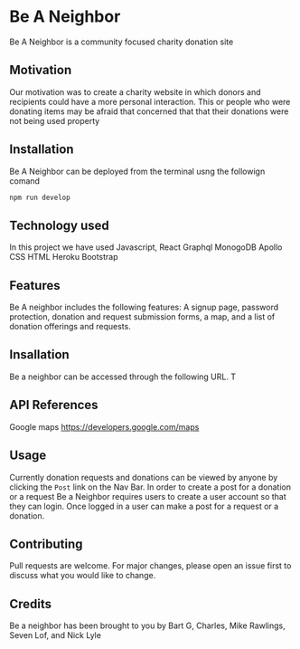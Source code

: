 # Be A Neighbor

Be A Neighbor is a community focused charity donation site

## Motivation
Our motivation was to create a charity website in which donors and recipients could have a more personal interaction.  This or people who were donating items may be afraid that concerned that that their donations were not being used property

## Installation

Be A Neighbor can be deployed from the terminal usng the followign comand

```bash
npm run develop
```

## Technology used
In this project we have used
Javascript,
React
Graphql
MonogoDB
Apollo
CSS
HTML
Heroku
Bootstrap

## Features
Be A neighbor includes the following features: A signup page, password protection, donation and request submission forms, a map, and a list of donation offerings and requests.


## Insallation 
Be a neighbor can be accessed through the following URL.
T
## API References
Google maps https://developers.google.com/maps

## Usage
Currently donation requests and donations can be viewed by anyone by clicking the `Post` link on the Nav Bar.  In order to create a post for a donation or a request Be a Neighbor requires users to create a user account so that they can login.  Once logged in a user can make a post for a request or a donation.

## Contributing
Pull requests are welcome. For major changes, please open an issue first to discuss what you would like to change.

## Credits
Be a neighbor has been brought to you by Bart G, Charles, Mike Rawlings, Seven Lof, and Nick Lyle
